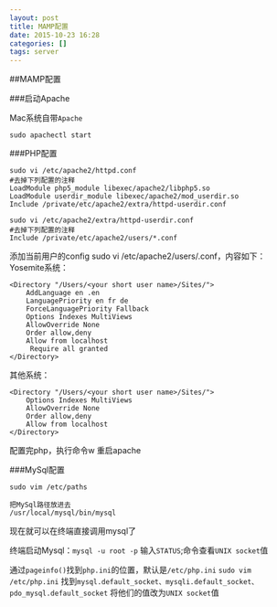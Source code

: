 ```yaml
---
layout: post
title: MAMP配置
date: 2015-10-23 16:28
categories: []
tags: server
---
```


##MAMP配置

###启动Apache

Mac系统自带`Apache`

`sudo apachectl start`

###PHP配置

```
sudo vi /etc/apache2/httpd.conf
#去掉下列配置的注释
LoadModule php5_module libexec/apache2/libphp5.so
LoadModule userdir_module libexec/apache2/mod_userdir.so
Include /private/etc/apache2/extra/httpd-userdir.conf

```

```
sudo vi /etc/apache2/extra/httpd-userdir.conf
#去掉下列配置的注释
Include /private/etc/apache2/users/*.conf

```
添加当前用户的config
sudo vi /etc/apache2/users/<your short user name>.conf，内容如下：
Yosemite系统：

```
<Directory "/Users/<your short user name>/Sites/">
    AddLanguage en .en
    LanguagePriority en fr de
    ForceLanguagePriority Fallback
    Options Indexes MultiViews
    AllowOverride None
    Order allow,deny
    Allow from localhost
     Require all granted
</Directory>

```

其他系统：

```
<Directory "/Users/<your short user name>/Sites/">
    Options Indexes MultiViews
    AllowOverride None
    Order allow,deny
    Allow from localhost
</Directory>

```

配置完php，执行命令w 重启apache

###MySql配置

`sudo vim /etc/paths`

```
把MySql路径放进去
/usr/local/mysql/bin/mysql

```
现在就可以在终端直接调用mysql了

终端启动Mysql：`mysql -u root -p`
输入`STATUS`;命令查看`UNIX socket`值

通过`pageinfo()`找到`php.ini`的位置，默认是`/etc/php.ini`
`sudo vim /etc/php.ini`
找到`mysql.default_socket、mysqli.default_socket、pdo_mysql.default_socket`
将他们的值改为`UNIX socket`值
